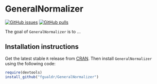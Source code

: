 
<!-- README.md is generated from README.Rmd. Please edit that file -->

# GeneralNormalizer

<!-- badges: start -->

[![GitHub
issues](https://img.shields.io/github/issues/fgualdr/GeneralNormalizer)](https://github.com/fgualdr/GeneralNormalizer/issues)
[![GitHub
pulls](https://img.shields.io/github/issues-pr/fgualdr/GeneralNormalizer)](https://github.com/fgualdr/GeneralNormalizer/pulls)
<!-- badges: end -->

The goal of `GeneralNormalizer` is to …

## Installation instructions

Get the latest stable `R` release from
[CRAN](http://cran.r-project.org/). Then install `GeneralNormalizer`
using the following code:

``` r
require(devtools)
install_github("fgualdr/GeneralNormalizer")
```


